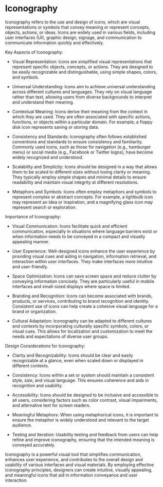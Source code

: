 # Iconography

Iconography refers to the use and design of icons, which are visual representations or symbols that convey meaning or represent concepts, objects, actions, or ideas. Icons are widely used in various fields, including user interfaces (UI), graphic design, signage, and communication to communicate information quickly and effectively.

Key Aspects of Iconography:

* Visual Representation: Icons are simplified visual representations that represent specific objects, concepts, or actions. They are designed to be easily recognizable and distinguishable, using simple shapes, colors, and symbols.

* Universal Understanding: Icons aim to achieve universal understanding across different cultures and languages. They rely on visual language rather than text, allowing users from diverse backgrounds to interpret and understand their meaning.

* Contextual Meaning: Icons derive their meaning from the context in which they are used. They are often associated with specific actions, functions, or objects within a particular domain. For example, a floppy disk icon represents saving or storing data.

* Consistency and Standards: Iconography often follows established conventions and standards to ensure consistency and familiarity. Commonly used icons, such as those for navigation (e.g., hamburger menu) or social media (e.g., Facebook or Twitter logos), have become widely recognized and understood.

* Scalability and Simplicity: Icons should be designed in a way that allows them to be scaled to different sizes without losing clarity or meaning. They typically employ simple shapes and minimal details to ensure readability and maintain visual integrity at different resolutions.

* Metaphors and Symbols: Icons often employ metaphors and symbols to represent complex or abstract concepts. For example, a lightbulb icon may represent an idea or inspiration, and a magnifying glass icon may represent search or exploration.

Importance of Iconography:

* Visual Communication: Icons facilitate quick and efficient communication, especially in situations where language barriers exist or when information needs to be conveyed in a compact and visually appealing manner.

* User Experience: Well-designed icons enhance the user experience by providing visual cues and aiding in navigation, information retrieval, and interaction within user interfaces. They make interfaces more intuitive and user-friendly.

* Space Optimization: Icons can save screen space and reduce clutter by conveying information concisely. They are particularly useful in mobile interfaces and small-sized displays where space is limited.

* Branding and Recognition: Icons can become associated with brands, products, or services, contributing to brand recognition and identity. Consistent use of icons can help create a cohesive visual language for a brand or organization.

* Cultural Adaptation: Iconography can be adapted to different cultures and contexts by incorporating culturally specific symbols, colors, or visual cues. This allows for localization and customization to meet the needs and expectations of diverse user groups.

Design Considerations for Iconography:

* Clarity and Recognizability: Icons should be clear and easily recognizable at a glance, even when scaled down or displayed in different contexts.

* Consistency: Icons within a set or system should maintain a consistent style, size, and visual language. This ensures coherence and aids in recognition and usability.

* Accessibility: Icons should be designed to be inclusive and accessible to all users, considering factors such as color contrast, visual impairments, and alternative text for screen readers.

* Meaningful Metaphors: When using metaphorical icons, it is important to ensure the metaphor is widely understood and relevant to the target audience.

* Testing and Iteration: Usability testing and feedback from users can help refine and improve iconography, ensuring that the intended meaning is conveyed accurately.

Iconography is a powerful visual tool that simplifies communication, enhances user experience, and contributes to the overall design and usability of various interfaces and visual materials. By employing effective iconography principles, designers can create intuitive, visually appealing, and meaningful icons that aid in information conveyance and user interaction.
